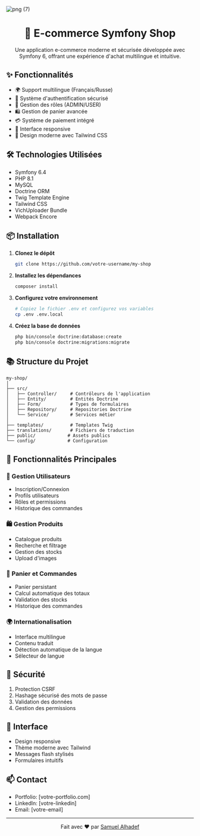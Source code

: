 ![png (7)](https://github.com/user-attachments/assets/2c8e8e2c-8fbb-48db-9a0b-a9dbb51521e7)
<div align="center">
  
# 🛒 E-commerce Symfony Shop
Une application e-commerce moderne et sécurisée développée avec Symfony 6, offrant une expérience d'achat multilingue et intuitive.
</div>

## ✨ Fonctionnalités
- 🌍 Support multilingue (Français/Russe)
- 🔐 Système d'authentification sécurisé
- 👤 Gestion des rôles (ADMIN/USER)
- 🛍️ Gestion de panier avancée
- 💳 Système de paiement intégré
- 📱 Interface responsive
- 🎨 Design moderne avec Tailwind CSS

## 🛠️ Technologies Utilisées
- Symfony 6.4
- PHP 8.1
- MySQL
- Doctrine ORM
- Twig Template Engine
- Tailwind CSS
- VichUploader Bundle
- Webpack Encore

## 📦 Installation
1. **Clonez le dépôt**
   ```bash
   git clone https://github.com/votre-username/my-shop
   ```
2. **Installez les dépendances**
   ```bash
   composer install
   ```
3. **Configurez votre environnement**
   ```bash
   # Copiez le fichier .env et configurez vos variables
   cp .env .env.local
   ```
4. **Créez la base de données**
   ```bash
   php bin/console doctrine:database:create
   php bin/console doctrine:migrations:migrate
   ```

## 📚 Structure du Projet
```
my-shop/
│
├── src/
│   ├── Controller/     # Contrôleurs de l'application
│   ├── Entity/         # Entités Doctrine
│   ├── Form/           # Types de formulaires
│   ├── Repository/     # Repositories Doctrine
│   └── Service/        # Services métier
│
├── templates/          # Templates Twig
├── translations/       # Fichiers de traduction
├── public/            # Assets publics
└── config/            # Configuration
```

## 🔋 Fonctionnalités Principales
### 👤 Gestion Utilisateurs
- Inscription/Connexion
- Profils utilisateurs
- Rôles et permissions
- Historique des commandes

### 🛍️ Gestion Produits
- Catalogue produits
- Recherche et filtrage
- Gestion des stocks
- Upload d'images

### 🛒 Panier et Commandes
- Panier persistant
- Calcul automatique des totaux
- Validation des stocks
- Historique des commandes

### 🌍 Internationalisation
- Interface multilingue
- Contenu traduit
- Détection automatique de la langue
- Sélecteur de langue

## 🔐 Sécurité
1. Protection CSRF
2. Hashage sécurisé des mots de passe
3. Validation des données
4. Gestion des permissions

## 🎨 Interface
- Design responsive
- Thème moderne avec Tailwind
- Messages flash stylisés
- Formulaires intuitifs

## 📫 Contact
- Portfolio: [votre-portfolio.com]
- LinkedIn: [votre-linkedin]
- Email: [votre-email]

---
<div align="center">
  
Fait avec ❤️ par [Samuel Alhadef](https://github.com/votre-username/)
</div>
